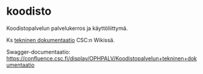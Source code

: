 # koodisto

Koodistopalvelun palvelukerros ja käyttöliittymä. 

Ks [tekninen dokumentaatio](https://confluence.csc.fi/display/OPHPALV/Koodistopalvelun+tekninen+dokumentaatio) CSC:n Wikissä.

Swagger-documentaatio: https://confluence.csc.fi/display/OPHPALV/Koodistopalvelun+tekninen+dokumentaatio
